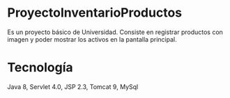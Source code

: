 # ProyectoInventarioProductos
Es un proyecto básico de Universidad. Consiste en registrar productos con imagen y poder mostrar los activos 
en la pantalla principal.

# Tecnología
Java 8, Servlet 4.0, JSP 2.3, Tomcat 9, MySql
